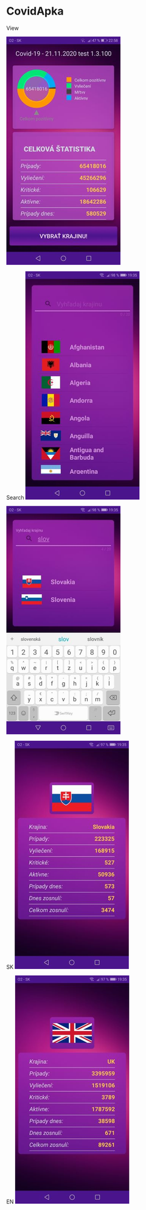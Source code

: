 # CovidApka



View

![alt text](https://github.com/michalfujak/CovidApka/blob/master/screenshots/covid_apka_images_0001.jpg)

Search
![alt text](https://github.com/michalfujak/CovidApka/blob/master/screenshots/covid_apka_images_0002.jpg)

![alt text](https://github.com/michalfujak/CovidApka/blob/master/screenshots/covid_apka_images_0003.jpg)

SK
![alt text](https://github.com/michalfujak/CovidApka/blob/master/screenshots/covid_apka_images_0004.jpg)

EN
![alt text](https://github.com/michalfujak/CovidApka/blob/master/screenshots/covid_apka_images_0005.jpg)
